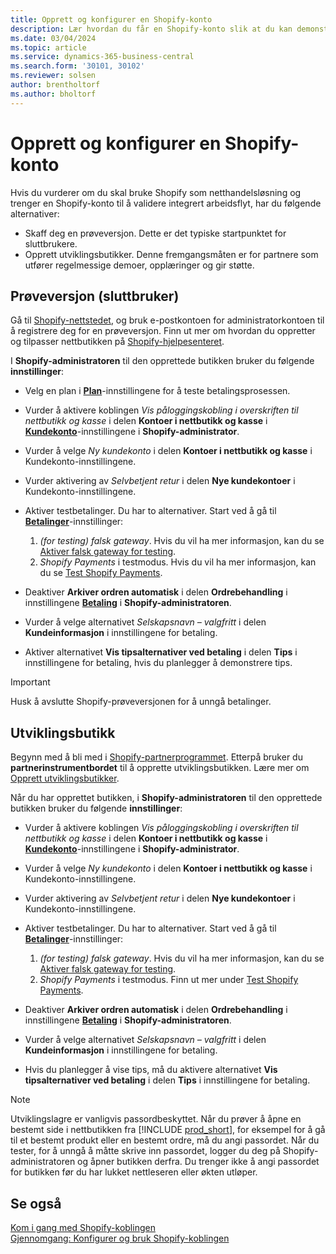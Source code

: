 ```yaml
---
title: Opprett og konfigurer en Shopify-konto
description: Lær hvordan du får en Shopify-konto slik at du kan demonstrere arbeidsflyten for integrering av Shopify og Business Central.
ms.date: 03/04/2024
ms.topic: article
ms.service: dynamics-365-business-central
ms.search.form: '30101, 30102'
ms.reviewer: solsen
author: brentholtorf
ms.author: bholtorf
---
```


# Opprett og konfigurer en Shopify-konto



Hvis du vurderer om du skal bruke Shopify som netthandelsløsning og trenger en Shopify-konto til å validere integrert arbeidsflyt, har du følgende alternativer:

- Skaff deg en prøveversjon. Dette er det typiske startpunktet for sluttbrukere.  
- Opprett utviklingsbutikker. Denne fremgangsmåten er for partnere som utfører regelmessige demoer, opplæringer og gir støtte.

## Prøveversjon (sluttbruker)

Gå til [Shopify-nettstedet](https://www.shopify.com), og bruk e-postkontoen for administratorkontoen til å registrere deg for en prøveversjon. Finn ut mer om hvordan du oppretter og tilpasser nettbutikken på [Shopify-hjelpesenteret](https://help.shopify.com/).

I **Shopify-administratoren** til den opprettede butikken bruker du følgende **innstillinger**:

- Velg en plan i [**Plan**](https://www.shopify.com/admin/settings/plan)-innstillingene for å teste betalingsprosessen.

- Vurder å aktivere koblingen *Vis påloggingskobling i overskriften til nettbutikk og kasse* i delen **Kontoer i nettbutikk og kasse** i [**Kundekonto**](https://www.shopify.com/admin/settings/customer_accounts)-innstillingene i **Shopify-administrator**.
- Vurder å velge *Ny kundekonto* i delen **Kontoer i nettbutikk og kasse** i Kundekonto-innstillingene.
- Vurder aktivering av *Selvbetjent retur* i delen **Nye kundekontoer** i Kundekonto-innstillingene.

- Aktiver testbetalinger. Du har to alternativer. Start ved å gå til [**Betalinger**](https://www.shopify.com/admin/settings/payments)-innstillinger:  
  1. *(for testing) falsk gateway*. Hvis du vil ha mer informasjon, kan du se [Aktiver falsk gateway for testing](https://help.shopify.com/en/manual/checkout-settings/test-orders#place-a-test-order-by-simulating-a-transaction).
  2. *Shopify Payments* i testmodus. Hvis du vil ha mer informasjon, kan du se [Test Shopify Payments](https://help.shopify.com/en/manual/payments/shopify-payments/testing-shopify-payments).

- Deaktiver **Arkiver ordren automatisk** i delen **Ordrebehandling** i innstillingene [**Betaling**](https://www.shopify.com/admin/settings/checkout) i **Shopify-administratoren**.
- Vurder å velge alternativet *Selskapsnavn – valgfritt* i delen **Kundeinformasjon** i innstillingene for betaling.
- Aktiver alternativet **Vis tipsalternativer ved betaling** i delen **Tips** i innstillingene for betaling, hvis du planlegger å demonstrere tips.

> [!Important]  
> Husk å avslutte Shopify-prøveversjonen for å unngå betalinger.

## Utviklingsbutikk

Begynn med å bli med i [Shopify-partnerprogrammet](https://help.shopify.com/partners/about). Etterpå bruker du **partnerinstrumentbordet** til å opprette utviklingsbutikken. Lære mer om [Opprett utviklingsbutikker](https://help.shopify.com/partners/dashboard/managing-stores/development-stores).

Når du har opprettet butikken, i **Shopify-administratoren** til den opprettede butikken bruker du følgende **innstillinger**:

- Vurder å aktivere koblingen *Vis påloggingskobling i overskriften til nettbutikk og kasse* i delen **Kontoer i nettbutikk og kasse** i [**Kundekonto**](https://www.shopify.com/admin/settings/customer_accounts)-innstillingene i **Shopify-administrator**.
- Vurder å velge *Ny kundekonto* i delen **Kontoer i nettbutikk og kasse** i Kundekonto-innstillingene.
- Vurder aktivering av *Selvbetjent retur* i delen **Nye kundekontoer** i Kundekonto-innstillingene.
  
- Aktiver testbetalinger. Du har to alternativer. Start ved å gå til [**Betalinger**](https://www.shopify.com/admin/settings/payments)-innstillinger:  
  1. *(for testing) falsk gateway*. Hvis du vil ha mer informasjon, kan du se [Aktiver falsk gateway for testing](https://help.shopify.com/en/manual/checkout-settings/test-orders#place-a-test-order-by-simulating-a-transaction).
  2. *Shopify Payments* i testmodus. Finn ut mer under [Test Shopify Payments](https://help.shopify.com/en/manual/payments/shopify-payments/testing-shopify-payments).
     
- Deaktiver **Arkiver ordren automatisk** i delen **Ordrebehandling** i innstillingene [**Betaling**](https://www.shopify.com/admin/settings/checkout) i **Shopify-administratoren**.
- Vurder å velge alternativet *Selskapsnavn – valgfritt* i delen **Kundeinformasjon** i innstillingene for betaling.
- Hvis du planlegger å vise tips, må du aktivere alternativet **Vis tipsalternativer ved betaling** i delen **Tips** i innstillingene for betaling.


> [!Note]  
> Utviklingslagre er vanligvis passordbeskyttet. Når du prøver å åpne en bestemt side i nettbutikken fra [!INCLUDE [prod_short](../includes/prod_short.md)], for eksempel for å gå til et bestemt produkt eller en bestemt ordre, må du angi passordet. Når du tester, for å unngå å måtte skrive inn passordet, logger du deg på Shopify-administratoren og åpner butikken derfra. Du trenger ikke å angi passordet for butikken før du har lukket nettleseren eller økten utløper.  

## Se også

[Kom i gang med Shopify-koblingen](get-started.md)  
[Gjennomgang: Konfigurer og bruk Shopify-koblingen](walkthrough-setting-up-and-using-shopify.md)

